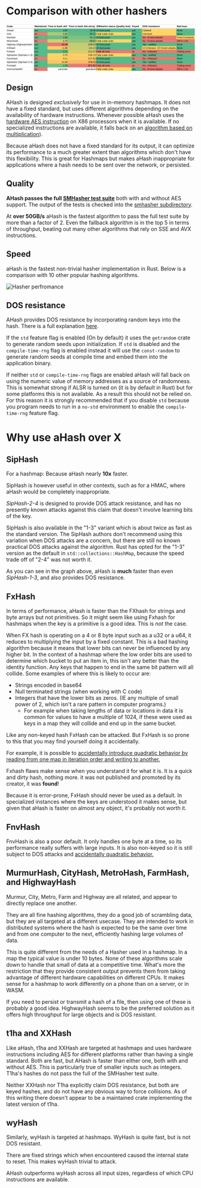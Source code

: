 # Comparison with other hashers

[![Comparison chart](Table.png)](https://docs.google.com/spreadsheets/d/e/2PACX-1vSK7Li2nS-Bur9arAYF9IfT37MP-ohAe1v19lZu5fd9MajI1fSveLAQZyEie4Ea9k5-SWHTff7nL2DW/pubhtml?gid=0&single=true)

## Design

AHash is designed *exclusively* for use in in-memory hashmaps. It does not have a fixed standard, but uses different
algorithms depending on the availability of hardware instructions. Whenever possible aHash uses the [hardware AES instruction](https://en.wikipedia.org/wiki/AES_instruction_set)
on X86 processors when it is available. If no specialized instructions are available, it falls back on an
[algorithm based on multiplication](https://github.com/tkaitchuck/aHash/wiki/AHash-fallback-algorithm)).

Because aHash does not have a fixed standard for its output, it can optimize its performance to a much greater extent than
algorithms which don't have this flexibility. This is great for Hashmaps but makes aHash inappropriate for applications where
a hash needs to be sent over the network, or persisted.

## Quality

**AHash passes the full [SMHasher test suite](https://github.com/rurban/smhasher)** both with and without AES support.
The output of the tests is checked into the [smhasher subdirectory](../smhasher). 

At **over 50GB/s** aHash is the fastest algorithm to pass the full test suite by more than a factor of 2. 
Even the fallback algorithm is in the top 5 in terms of throughput, beating out many other algorithms that rely on SSE and AVX instructions.

## Speed

aHash is the fastest non-trivial hasher implementation in Rust. Below is a comparison with 10 other popular hashing algorithms.  

![Hasher perfromance](https://docs.google.com/spreadsheets/d/e/2PACX-1vSK7Li2nS-Bur9arAYF9IfT37MP-ohAe1v19lZu5fd9MajI1fSveLAQZyEie4Ea9k5-SWHTff7nL2DW/pubchart?oid=1323618938&format=image)

## DOS resistance

AHash provides DOS resistance by incorporating random keys into the hash. There is a full explanation [here](https://github.com/tkaitchuck/aHash/wiki/How-aHash-is-resists-DOS-attacks).

If the `std` feature flag is enabled (On by default) it uses the `getrandom` crate to generate random seeds upon initialization.
If `std` is disabled and the `compile-time-rng` flag is enabled instead it will use the `const-random` to generate random seeds 
at compile time and embed them into the application binary.  

If neither `std` or `compile-time-rng` flags are enabled aHash will fall back on using the numeric value of memory addresses as a source of randomness.
This is somewhat strong if ALSR is turned on (it is by default in Rust) but for some platforms this is not available.
As a result this should not be relied on. For this reason it is strongly recommended that if you disable `std` because you program needs to run in a 
`no-std` environment to enable the `compile-time-rng` feature flag.


# Why use aHash over X

## SipHash

For a hashmap: Because aHash nearly **10x** faster.

SipHash is however useful in other contexts, such as for a HMAC, where aHash would be completely inappropriate.

*SipHash-2-4* is designed to provide DOS attack resistance, and has no presently known attacks
against this claim that doesn't involve learning bits of the key.

SipHash is also available in the "1-3" variant which is about twice as fast as the standard version.
The SipHash authors don't recommend using this variation when DOS attacks are a concern, but there are still no known
practical DOS attacks against the algorithm. Rust has opted for the "1-3" version as the  default in `std::collections::HashMap`,
because the speed trade off of "2-4" was not worth it.

As you can see in the graph above, aHash is **much** faster than even *SipHash-1-3*, and also provides DOS resistance.

## FxHash

In terms of performance, aHash is faster than the FXhash for strings and byte arrays but not primitives.
So it might seem like using Fxhash for hashmaps when the key is a primitive is a good idea. This is *not* the case.

When FX hash is operating on a 4 or 8 byte input such as a u32 or a u64, it reduces to multiplying the input by a fixed
constant. This is a bad hashing algorithm because it means that lower bits can never be influenced by any higher bit. In
the context of a hashmap where the low order bits are used to determine which bucket to put an item in, this isn't
any better than the identity function. Any keys that happen to end in the same bit pattern will all collide. 
Some examples of where this is likely to occur are:

* Strings encoded in base64
* Null terminated strings (when working with C code)
* Integers that have the lower bits as zeros. (IE any multiple of small power of 2, which isn't a rare pattern in computer programs.)  
  * For example when taking lengths of data or locations in data it is common for values to
have a multiple of 1024, if these were used as keys in a map they will collide and end up in the same bucket.

Like any non-keyed hash FxHash can be attacked. But FxHash is so prone to this that you may find yourself doing it accidentally.

For example, it is possible to [accidentally introduce quadratic behavior by reading from one map in iteration order and writing to another.](https://accidentallyquadratic.tumblr.com/post/153545455987/rust-hash-iteration-reinsertion)

Fxhash flaws make sense when you understand it for what it is. It is a quick and dirty hash, nothing more.
it was not published and promoted by its creator, it was **found**!

Because it is error-prone, FxHash should never be used as a default. In specialized instances where the keys are understood
it makes sense, but given that aHash is faster on almost any object, it's probably not worth it.

## FnvHash

FnvHash is also a poor default. It only handles one byte at a time, so its performance really suffers with large inputs.
It is also non-keyed so it is still subject to DOS attacks and [accidentally quadratic behavior.](https://accidentallyquadratic.tumblr.com/post/153545455987/rust-hash-iteration-reinsertion)

## MurmurHash, CityHash, MetroHash, FarmHash, and HighwayHash

Murmur, City, Metro, Farm and Highway are all related, and appear to directly replace one another.

They are all fine hashing algorithms, they do a good job of scrambling data, but they are all targeted at a different
usecase. They are intended to work in distributed systems where the hash is expected to be the same over time and from one
computer to the next, efficiently hashing large volumes of data.

This is quite different from the needs of a Hasher used in a hashmap. In a map the typical value is under 10 bytes. None
of these algorithms scale down to handle that small of data at a competitive time. What's more the restriction that they
provide consistent output prevents them from taking advantage of different hardware capabilities on different CPUs. It makes
sense for a hashmap to work differently on a phone than on a server, or in WASM.

If you need to persist or transmit a hash of a file, then using one of these is probably a good idea. 
HighwayHash seems to be the preferred solution as it offers high throughput for large objects and is DOS resistant.

## t1ha and XXHash
Like aHash, t1ha and XXHash are targeted at hashmaps and uses hardware instructions including AES for different platforms rather than having a single standard.
Both are fast, but AHash is faster than either one, both with and without AES. This is particularly true of smaller inputs such as integers.
T1ha's hashes do not pass the full of the SMHasher test suite.

Neither XXHash nor T1ha explicitly claim DOS resistance, but both are keyed hashes, and do not have any obvious way to force collisions.
As of this writing there doesn't appear to be a maintained crate implementing the latest version of t1ha.

## wyHash
Similarly, wyHash is targeted at hashmaps. WyHash is quite fast, but is not DOS resistant. 

There are fixed strings which when encountered caused the internal state to reset. This makes wyHash trivial to attack.

AHash outperforms wyHash across all input sizes, regardless of which CPU instructions are available. 